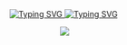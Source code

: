
<div align="center">
 <a href="https://git.io/typing-svg">
  <img src="https://readme-typing-svg.herokuapp.com?font=Fira+Code&pause=1000&color=333333&random=false&width=435&separator=%3C&lines=console.log(%22hello%22);%3Cconsole.log(%22%E4%BD%A0%E5%A5%BD%22);" alt="Typing SVG" />
 </a>
 <a href="https://git.io/typing-svg"><img src="https://readme-typing-svg.herokuapp.com?font=Fira+Code&pause=1000&color=333333&width=435&separator=%3C&lines=System.out.println(%22%E4%BD%A0%E5%A5%BD%22);%3CSystem.out.println(%22hello%22);" alt="Typing SVG" /></a>

</div>


<p align = "center">
  <img src = "https://github-readme-stats.vercel.app/api?username=liyuanchen1997&count_private=true&include_all_commits=true&show_icons=true&theme=tokyonight&line_height=27">
</p>

